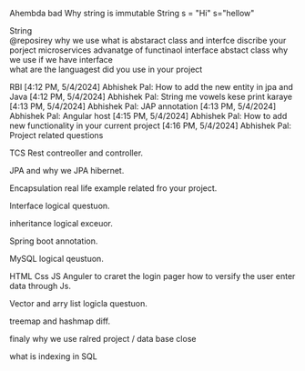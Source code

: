
Ahembda bad 
Why string is immutable
String s = "Hi"
    s="hellow" 

String  
@reposirey why we use 
what is abstaract class and interfce
discribe your porject 
microservices advanatge of 
functinaol interface
abstact class why we use if we have interface  
what are the languagest did you use in your project 


RBI 
[4:12 PM, 5/4/2024] Abhishek Pal: How to add the new entity in jpa and Java
[4:12 PM, 5/4/2024] Abhishek Pal: String me vowels kese print  karaye
[4:13 PM, 5/4/2024] Abhishek Pal: JAP annotation
[4:13 PM, 5/4/2024] Abhishek Pal: Angular host
[4:15 PM, 5/4/2024] Abhishek Pal: How to add new functionality in your current project
[4:16 PM, 5/4/2024] Abhishek Pal: Project related questions

TCS 
Rest contreoller and controller.

JPA and why we JPA hibernet.

Encapsulation real life example related fro your project.

Interface logical questuon.

inheritance logical exceuor.

Spring boot annotation.

MySQL logical qeustuon.

HTML Css JS Anguler to craret the login pager how to versify the user enter data through Js.

Vector and arry list logicla questuon.

treemap and hashmap diff.

finaly why we use ralred project / data base close

what is indexing in SQL

